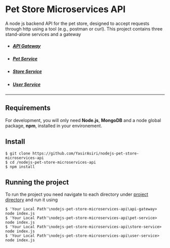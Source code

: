# Pet Store Microservices API

A node js backend API for the pet store, designed to accept requests through http using a tool (e.g., postman or curl). This project contains three stand-alone services and a gateway 
- ##### [API Gateway](https://github.com/YasirAsiri/nodejs-pet-store-microservices-api/tree/master/api-gateway)
- ##### [Pet Service](https://github.com/YasirAsiri/nodejs-pet-store-microservices-api/tree/master/pet-service)
- ##### [Store Service](https://github.com/YasirAsiri/nodejs-pet-store-microservices-api/tree/master/store-service)
- ##### [User Service](https://github.com/YasirAsiri/nodejs-pet-store-microservices-api/tree/master/user-service)

---
## Requirements

For development, you will only need **Node.js**, **MongoDB** and a node global package, **npm**, installed in your environement.


## Install

    $ git clone https://github.com/YasirAsiri/nodejs-pet-store-microservices-api
    $ cd /nodejs-pet-store-microservices-api
    $ npm install


## Running the project

To run the project you need navigate to each directory under [project directory](https://github.com/YasirAsiri/nodejs-pet-store-microservices-api) and run it using



    $ 'Your Local Path'\nodejs-pet-store-microservices-api\api-gateway> node index.js
    $ 'Your Local Path'\nodejs-pet-store-microservices-api\pet-service> node index.js
    $ 'Your Local Path'\nodejs-pet-store-microservices-api\store-service> node index.js
    $ 'Your Local Path'\nodejs-pet-store-microservices-api\user-service> node index.js
